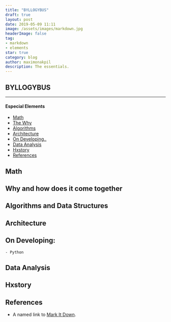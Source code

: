 ```yaml
---
title: "BYLLOGYBUS"
draft: true
layout: post
date: 2019-05-09 11:11
image: /assets/images/markdown.jpg
headerImage: false
tag:
- markdown
- elements
star: true
category: blog
author: maximonakpil
description: The essentials.
---
```


## BYLLOGYBUS


---

#### Especial Elements
- [Math](#math)
- [The Why](#why)
- [Algorithms](#algorithms)
- [Architecture](#architecture)
- [On Developing..](#developing)
- [Data Analysis](#dataanalysis)
- [Hxstory](#hxstory)
- [References](#references)

## Math

## Why and how does it come together

## Algorithms and Data Structures

## Architecture

## On Developing:
    - Python

## Data Analysis

## Hxstory

## References


* A named link to [Mark It Down][1].

[1]: http://www.markitdown.net/
